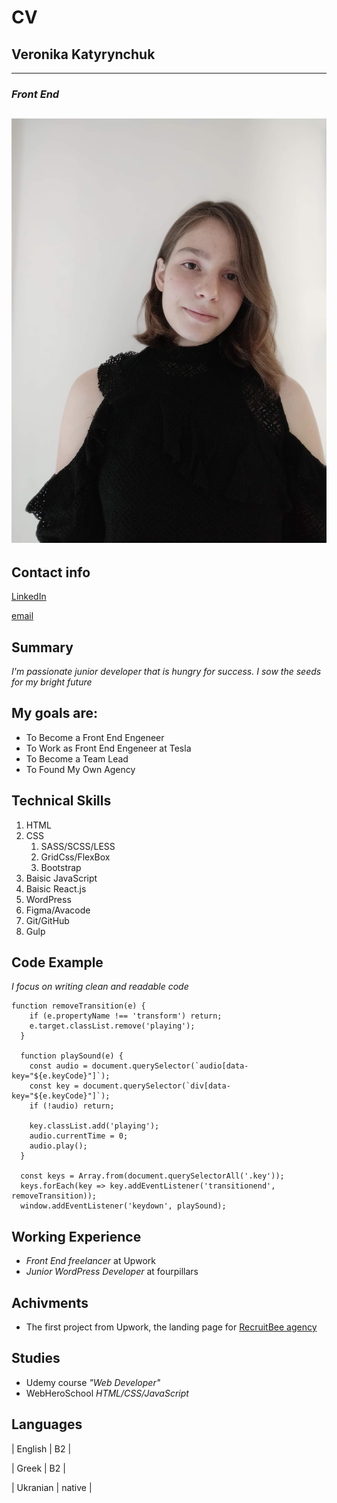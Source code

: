 # CV
## Veronika Katyrynchuk
------
### *Front End*
![my profile picture](profile.jpg)
------
## Contact info
[LinkedIn](https://www.linkedin.com/in/webvero/)

[email](veronikakatyrynchuk15@gmail.com)

## Summary
*I'm passionate junior developer that is hungry for success.  I sow the seeds for my bright future*

## My goals are:
* To Become a Front End Engeneer 
* To Work as Front End Engeneer at Tesla
* To Become a Team Lead
* To Found My Own Agency

## Technical Skills
1. HTML
1. CSS
    1. SASS/SCSS/LESS
    1. GridCss/FlexBox
    1. Bootstrap
1. Baisic JavaScript
1. Baisic React.js
1. WordPress
1. Figma/Avacode
1. Git/GitHub
1. Gulp

## Code Example
*I focus on writing clean and readable code*
```
function removeTransition(e) {
    if (e.propertyName !== 'transform') return;
    e.target.classList.remove('playing');
  }

  function playSound(e) {
    const audio = document.querySelector(`audio[data-key="${e.keyCode}"]`);
    const key = document.querySelector(`div[data-key="${e.keyCode}"]`);
    if (!audio) return;

    key.classList.add('playing');
    audio.currentTime = 0;
    audio.play();
  }

  const keys = Array.from(document.querySelectorAll('.key'));
  keys.forEach(key => key.addEventListener('transitionend', removeTransition));
  window.addEventListener('keydown', playSound);

```

## Working Experience
* *Front End freelancer* at Upwork
* *Junior WordPress Developer* at fourpillars

## Achivments
* The first project from Upwork, the landing page for [RecruitBee agency](http://recruitbee.agency/)

## Studies
* Udemy course *"Web Developer"*
* WebHeroSchool *HTML/CSS/JavaScript*


## Languages
| English | B2 |

| Greek | B2 |

| Ukranian | native |



